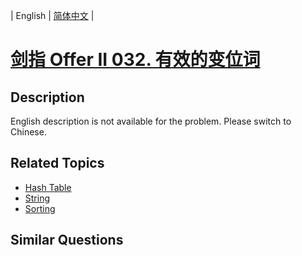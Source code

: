 
| English | [简体中文](README.md) |

# [剑指 Offer II 032. 有效的变位词](https://leetcode-cn.com/problems/dKk3P7/)

## Description

<p>English description is not available for the problem. Please switch to Chinese.</p>


## Related Topics

- [Hash Table](https://leetcode-cn.com/tag/hash-table)
- [String](https://leetcode-cn.com/tag/string)
- [Sorting](https://leetcode-cn.com/tag/sorting)

## Similar Questions


